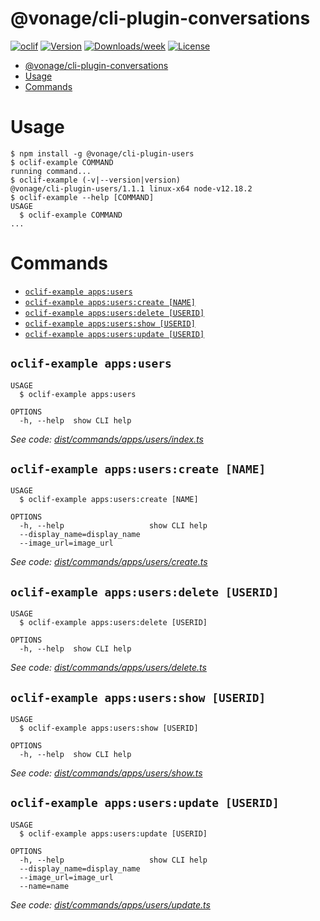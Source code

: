 # @vonage/cli-plugin-conversations

[![oclif](https://img.shields.io/badge/cli-oclif-brightgreen.svg)](https://oclif.io)
[![Version](https://img.shields.io/npm/v/@vonage/cli-plugin-conversations.svg)](https://npmjs.org/conversations/@vonage/cli-plugin-conversations)
[![Downloads/week](https://img.shields.io/npm/dw/@vonage/cli-plugin-conversations.svg)](https://npmjs.org/conversations/@vonage/cli-plugin-conversations)
[![License](https://img.shields.io/npm/l/@vonage/cli-plugin-conversations.svg)](https://github.com/Vonage/vonage-cli/blob/master/conversationss/conversations/conversations.json)

<!-- toc -->
* [@vonage/cli-plugin-conversations](#vonagecli-plugin-conversations)
* [Usage](#usage)
* [Commands](#commands)
<!-- tocstop -->

# Usage

<!-- usage -->
```sh-session
$ npm install -g @vonage/cli-plugin-users
$ oclif-example COMMAND
running command...
$ oclif-example (-v|--version|version)
@vonage/cli-plugin-users/1.1.1 linux-x64 node-v12.18.2
$ oclif-example --help [COMMAND]
USAGE
  $ oclif-example COMMAND
...
```
<!-- usagestop -->

# Commands

<!-- commands -->
* [`oclif-example apps:users`](#oclif-example-appsusers)
* [`oclif-example apps:users:create [NAME]`](#oclif-example-appsuserscreate-name)
* [`oclif-example apps:users:delete [USERID]`](#oclif-example-appsusersdelete-userid)
* [`oclif-example apps:users:show [USERID]`](#oclif-example-appsusersshow-userid)
* [`oclif-example apps:users:update [USERID]`](#oclif-example-appsusersupdate-userid)

## `oclif-example apps:users`

```
USAGE
  $ oclif-example apps:users

OPTIONS
  -h, --help  show CLI help
```

_See code: [dist/commands/apps/users/index.ts](https://github.com/Vonage/vonage-cli/blob/v1.1.1/dist/commands/apps/users/index.ts)_

## `oclif-example apps:users:create [NAME]`

```
USAGE
  $ oclif-example apps:users:create [NAME]

OPTIONS
  -h, --help                   show CLI help
  --display_name=display_name
  --image_url=image_url
```

_See code: [dist/commands/apps/users/create.ts](https://github.com/Vonage/vonage-cli/blob/v1.1.1/dist/commands/apps/users/create.ts)_

## `oclif-example apps:users:delete [USERID]`

```
USAGE
  $ oclif-example apps:users:delete [USERID]

OPTIONS
  -h, --help  show CLI help
```

_See code: [dist/commands/apps/users/delete.ts](https://github.com/Vonage/vonage-cli/blob/v1.1.1/dist/commands/apps/users/delete.ts)_

## `oclif-example apps:users:show [USERID]`

```
USAGE
  $ oclif-example apps:users:show [USERID]

OPTIONS
  -h, --help  show CLI help
```

_See code: [dist/commands/apps/users/show.ts](https://github.com/Vonage/vonage-cli/blob/v1.1.1/dist/commands/apps/users/show.ts)_

## `oclif-example apps:users:update [USERID]`

```
USAGE
  $ oclif-example apps:users:update [USERID]

OPTIONS
  -h, --help                   show CLI help
  --display_name=display_name
  --image_url=image_url
  --name=name
```

_See code: [dist/commands/apps/users/update.ts](https://github.com/Vonage/vonage-cli/blob/v1.1.1/dist/commands/apps/users/update.ts)_
<!-- commandsstop -->
